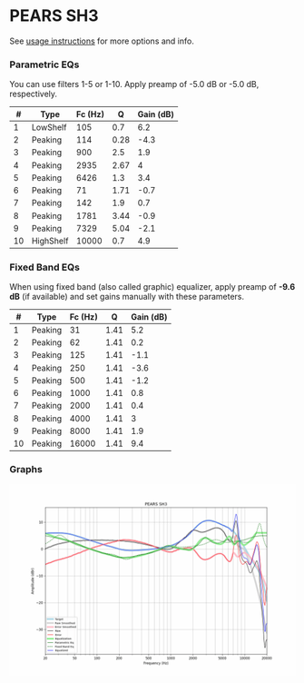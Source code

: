 # PEARS SH3
See [usage instructions](https://github.com/jaakkopasanen/AutoEq#usage) for more options and info.

### Parametric EQs
You can use filters 1-5 or 1-10. Apply preamp of -5.0 dB or -5.0 dB, respectively.

|   # | Type      |   Fc (Hz) |    Q |   Gain (dB) |
|-----|-----------|-----------|------|-------------|
|   1 | LowShelf  |       105 | 0.7  |         6.2 |
|   2 | Peaking   |       114 | 0.28 |        -4.3 |
|   3 | Peaking   |       900 | 2.5  |         1.9 |
|   4 | Peaking   |      2935 | 2.67 |         4   |
|   5 | Peaking   |      6426 | 1.3  |         3.4 |
|   6 | Peaking   |        71 | 1.71 |        -0.7 |
|   7 | Peaking   |       142 | 1.9  |         0.7 |
|   8 | Peaking   |      1781 | 3.44 |        -0.9 |
|   9 | Peaking   |      7329 | 5.04 |        -2.1 |
|  10 | HighShelf |     10000 | 0.7  |         4.9 |

### Fixed Band EQs
When using fixed band (also called graphic) equalizer, apply preamp of **-9.6 dB** (if available) and set gains manually with these parameters.

|   # | Type    |   Fc (Hz) |    Q |   Gain (dB) |
|-----|---------|-----------|------|-------------|
|   1 | Peaking |        31 | 1.41 |         5.2 |
|   2 | Peaking |        62 | 1.41 |         0.2 |
|   3 | Peaking |       125 | 1.41 |        -1.1 |
|   4 | Peaking |       250 | 1.41 |        -3.6 |
|   5 | Peaking |       500 | 1.41 |        -1.2 |
|   6 | Peaking |      1000 | 1.41 |         0.8 |
|   7 | Peaking |      2000 | 1.41 |         0.4 |
|   8 | Peaking |      4000 | 1.41 |         3   |
|   9 | Peaking |      8000 | 1.41 |         1.9 |
|  10 | Peaking |     16000 | 1.41 |         9.4 |

### Graphs
![](./PEARS%20SH3.png)
